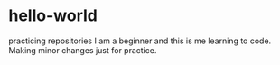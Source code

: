 # hello-world
practicing repositories 
I am a beginner and this is me learning to code. 
Making minor changes just for practice. 
